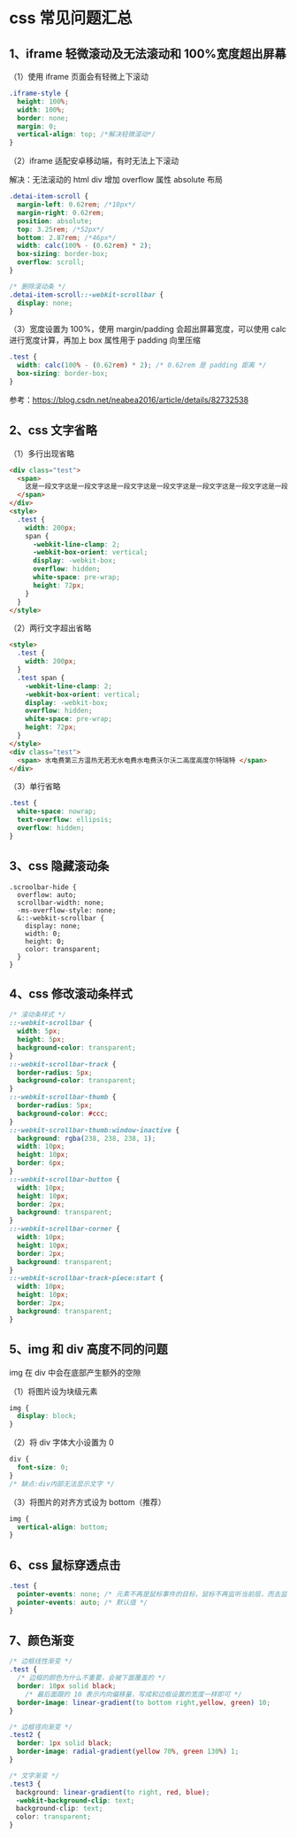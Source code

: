 # css 常见问题汇总

## 1、iframe 轻微滚动及无法滚动和 100%宽度超出屏幕

（1）使用 iframe 页面会有轻微上下滚动

```css
.iframe-style {
  height: 100%;
  width: 100%;
  border: none;
  margin: 0;
  vertical-align: top; /*解决轻微滚动*/
}
```

（2）iframe 适配安卓移动端，有时无法上下滚动

解决：无法滚动的 html div 增加 overflow 属性 absolute 布局

```css
.detai-item-scroll {
  margin-left: 0.62rem; /*10px*/
  margin-right: 0.62rem;
  position: absolute;
  top: 3.25rem; /*52px*/
  bottom: 2.87rem; /*46px*/
  width: calc(100% - (0.62rem) * 2);
  box-sizing: border-box;
  overflow: scroll;
}

/* 删除滚动条 */
.detai-item-scroll::-webkit-scrollbar {
  display: none;
}
```

（3）宽度设置为 100%，使用 margin/padding 会超出屏幕宽度，可以使用 calc 进行宽度计算，再加上 box 属性用于 padding 向里压缩

```css
.test {
  width: calc(100% - (0.62rem) * 2); /* 0.62rem 是 padding 距离 */
  box-sizing: border-box;
}
```

参考：https://blog.csdn.net/neabea2016/article/details/82732538

## 2、css 文字省略

（1）多行出现省略

```html
<div class="test">
  <span>
    这是一段文字这是一段文字这是一段文字这是一段文字这是一段文字这是一段文字这是一段文字这是一段文字
  </span>
</div>
<style>
  .test {
    width: 200px;
    span {
      -webkit-line-clamp: 2;
      -webkit-box-orient: vertical;
      display: -webkit-box;
      overflow: hidden;
      white-space: pre-wrap;
      height: 72px;
    }
  }
</style>
```

（2）两行文字超出省略

```html
<style>
  .test {
    width: 200px;
  }
  .test span {
    -webkit-line-clamp: 2;
    -webkit-box-orient: vertical;
    display: -webkit-box;
    overflow: hidden;
    white-space: pre-wrap;
    height: 72px;
  }
</style>
<div class="test">
  <span> 水电费第三方温热无若无水电费水电费沃尔沃二高度高度尔特瑞特 </span>
</div>
```

（3）单行省略

```css
.test {
  white-space: nowrap;
  text-overflow: ellipsis;
  overflow: hidden;
}
```

## 3、css 隐藏滚动条

```less
.scroolbar-hide {
  overflow: auto;
  scrollbar-width: none;
  -ms-overflow-style: none;
  &::-webkit-scrollbar {
    display: none;
    width: 0;
    height: 0;
    color: transparent;
  }
}
```

## 4、css 修改滚动条样式

```css
/* 滚动条样式 */
::-webkit-scrollbar {
  width: 5px;
  height: 5px;
  background-color: transparent;
}
::-webkit-scrollbar-track {
  border-radius: 5px;
  background-color: transparent;
}
::-webkit-scrollbar-thumb {
  border-radius: 5px;
  background-color: #ccc;
}
::-webkit-scrollbar-thumb:window-inactive {
  background: rgba(238, 238, 238, 1);
  width: 10px;
  height: 10px;
  border: 6px;
}
::-webkit-scrollbar-button {
  width: 10px;
  height: 10px;
  border: 2px;
  background: transparent;
}
::-webkit-scrollbar-corner {
  width: 10px;
  height: 10px;
  border: 2px;
  background: transparent;
}
::-webkit-scrollbar-track-piece:start {
  width: 10px;
  height: 10px;
  border: 2px;
  background: transparent;
}
```

## 5、img 和 div 高度不同的问题

img 在 div 中会在底部产生额外的空隙

（1）将图片设为块级元素

```css
img {
  display: block;
}
```

（2）将 div 字体大小设置为 0

```css
div {
  font-size: 0;
}
/* 缺点:div内部无法显示文字 */
```

（3）将图片的对齐方式设为 bottom（推荐）

```css
img {
  vertical-align: bottom;
}
```

## 6、css 鼠标穿透点击

```css
.test {
  pointer-events: none; /* 元素不再是鼠标事件的目标，鼠标不再监听当前层，而去监听下一层中的元素 */
  pointer-events: auto; /* 默认值 */
}
```

## 7、颜色渐变

```css
/* 边框线性渐变 */
.test {
  /* 边框的颜色为什么不重要，会被下面覆盖的 */
  border: 10px solid black;
	/* 最后面跟的 10 表示内向偏移量，写成和边框设置的宽度一样即可 */
  border-image: linear-gradient(to bottom right,yellow, green) 10;
}

/* 边框径向渐变 */
.test2 {
  border: 1px solid black;
  border-image: radial-gradient(yellow 70%, green 130%) 1;
}

/* 文字渐变 */
.test3 {
　background: linear-gradient(to right, red, blue);
　-webkit-background-clip: text;
　background-clip: text;
　color: transparent;
}
```